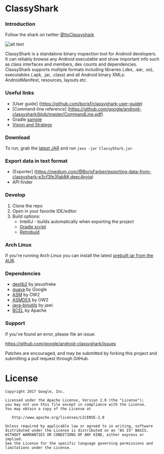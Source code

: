 # ClassyShark

### Introduction

Follow the shark on twitter [@ItsClassyshark](https://twitter.com/ItsClassyshark)

![alt text](https://github.com/borisf/classyshark-user-guide/blob/master/images/5%20ClassesDexData.png)

ClassyShark is a standalone binary inspection tool for Android developers. It can reliably browse any Android executable and show important info such as class interfaces and members, dex counts and dependencies. ClassyShark supports multiple formats including libraries (.dex, .aar, .so), executables (.apk, .jar, .class) and all Android binary XMLs: AndroidManifest, resources, layouts etc.

### Useful links
* [User guide] (https://github.com/borisf/classyshark-user-guide)
* [Command-line reference] (https://github.com/google/android-classyshark/blob/master/CommandLine.pdf)
* Gradle [sample](https://github.com/google/android-classyshark/tree/master/Samples/SampleGradle)
* [Vision and Strategy](https://docs.google.com/document/d/1sK_WNzHn_6Q1V_dohxrtk1tlsPXsi9cEVnIuYuVig0M/edit?usp=sharing)

### Download
To run, grab the [latest JAR](https://github.com/google/android-classyshark/releases)
and run `java -jar ClassyShark.jar`.

### Export data in text format
* [Exporter] (https://medium.com/@BorisFarber/exporting-data-from-classyshark-e3cf3fe3fab8#.deec4nyjq)
* API finder

### Develop
1. Clone the repo
2. Open in your favorite IDE/editor
3. Build options:
     * IntelliJ - builds automatically when exporting the project 
     * [Gradle script](https://github.com/google/android-classyshark/blob/master/ClassySharkWS/build.gradle)
     * [Retrobuid](https://github.com/borisf/RetroBuild)

### Arch Linux

If you're running Arch Linux you can install the latest [prebuilt jar from the AUR](https://aur.archlinux.org/packages/classyshark/).

### Dependencies
* [dexlib2](https://github.com/JesusFreke/smali/tree/master/dexlib2) by jesusfreke
* [guava](https://github.com/google/guava) by Google
* [ASM](http://asm.ow2.org/) by OW2
* [ASMDEX](http://asm.ow2.org/asmdex-index.html) by OW2
* [java-binutils](https://github.com/jawi/java-binutils) by jawi
* [BCEL](https://commons.apache.org/proper/commons-bcel) by Apache

### Support
If you've found an error, please file an issue:

https://github.com/google/android-classyshark/issues

Patches are encouraged, and may be submitted by forking this project and
submitting a pull request through GitHub.

License
=======

    Copyright 2017 Google, Inc.

    Licensed under the Apache License, Version 2.0 (the "License");
    you may not use this file except in compliance with the License.
    You may obtain a copy of the License at

       http://www.apache.org/licenses/LICENSE-2.0

    Unless required by applicable law or agreed to in writing, software
    distributed under the License is distributed on an "AS IS" BASIS,
    WITHOUT WARRANTIES OR CONDITIONS OF ANY KIND, either express or implied.
    See the License for the specific language governing permissions and
    limitations under the License.



